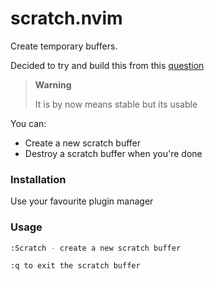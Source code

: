 # scratch.nvim

Create temporary buffers.

Decided to try and build this from this [question](https://vi.stackexchange.com/questions/11310/what-is-a-scratch-window)

> **Warning**
> 
> It is by now means stable but its usable

You can:
- Create a new scratch buffer
- Destroy a scratch buffer when you're done

### Installation
Use your favourite plugin manager

### Usage
```bash
:Scratch - create a new scratch buffer

:q to exit the scratch buffer
```
